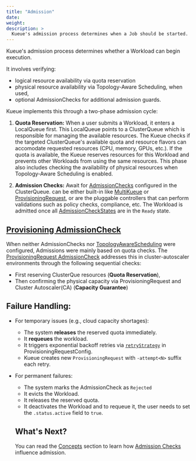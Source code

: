 ```yaml
---
title: "Admission"
date: 
weight: 
description: >
  Kueue's admission process determines when a Job should be started.
---
```


Kueue's admission process determines whether a Workload can begin execution. 

It involves verifying:
- logical resource availability via quota reservation
- physical resource availability via Topology-Aware Scheduling, when used,
- optional AdmissionChecks for additional admission guards.

Kueue implements this through a two-phase admission cycle: 

1. **Quota Reservation:** When a user submits a Workload, it enters a LocalQueue first. This LocalQueue points to a ClusterQueue which is responsible for managing the available resources. The Kueue checks if the targeted ClusterQueue's available quota and resource flavors can accomodate requested resources (CPU, memory, GPUs, etc.). If the quota is available, the Kueue reserves resources for this Workload and prevents other Workloads from using the same resources. This phase also includes checking the availability of physical resources when 
    Topology-Aware Scheduling is enabled.

2. **Admission Checks:** Await for [AdmissionChecks](/docs/concepts/admission_check) configured in the ClusterQueue. can be either built-in like [MultiKueue](/docs/concepts/multikueue/) or [ProvisioningRequest](/docs/admission-check-controllers/provisioning/), or are the pluggable
controllers that can perform validations such as policy checks, compliance, etc.
The Workload is admitted once all [AdmissionCheckStates](/docs/concepts/admission_check/#admissioncheckstates) are in the `Ready` state.

## [Provisioning AdmissionCheck ](docs/concepts/admission_check/provisioning_request)

When neither AdmissionChecks nor [TopologyAwareScheduling](docs/concepts/topology_aware_scheduling/) were configured, Admissions were mainly based on quota checks. The [ProvisioningRequest AdmissionCheck](/docs/admission-check-controllers/provisioning/) addresses this in cluster-autoscaler environments through the following sequential checks:
- First reserving ClusterQue resources (**Quota Reservation**),
- Then confirming the physical capacity via ProvisioningRequest and Cluster Autoscaler(CA) (**Capacity Guarantee**)


## Failure Handling:

- For temporary issues (e.g., cloud capacity shortages):
  - The system **releases** the reserved quota immediately.
  - It **requeues** the workload.
  - It triggers exponential backoff retries via [`retryStrategy`](docs/admission-check-controllers/provisioning/#retry-strategy) in ProvisioningRequestConfig.
  - Kueue creates new `ProvisioningRequest` with `-attempt<N>` suffix each retry.

- For permanent failures:
  - The system marks the AdmissionCheck as `Rejected`
  - It evicts the Workload.
  - It releases the reserved quota. 
  - It deactivates the Workload and to requeue it, the user needs to set the `.status.active` field to `true`.

  ## What's Next?

  You can read the [Concepts](/docs/concepts) section to learn how [Admission Checks](/docs/concepts/admission_check/) influence admission.
